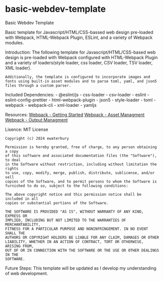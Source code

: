 # basic-webdev-template
Basic Webdev Template

Basic template for Javascript/HTML/CSS-bassed web design pre-loaded with Webpack, HTML-Webpack Plugin, ESLint, and a variety of Webpack modules.

Introduction:
    The following template for Javascript/HTML/CSS-based web design is pre-loaded with Webpack configured with HTML-Webpack Plugin and a variety of loaders(style loader, css loader, CSV loader, TSV loader, XML loader). 
    
    Additionally, the template is configured to incorporate images and fonts using built-in asset modules and to parse toml, yaml, and json5 files through a custom parser.

Included Dependencies:
    - @eslint/js
    - css-loader
    - csv-loader
    - eslint
    - eslint-config-prettier
    - html-webpack-plugin
    - json5
    - style-loader
    - toml
    - webpack
    - webpack-cli
    - xml-loader
    - yamljs

Resources:
[Webpack - Getting Started](https://webpack.js.org/guides/getting-started/)
[Webpack - Asset Managment](https://webpack.js.org/guides/asset-management/)
[Webpack - Output Managment](https://webpack.js.org/guides/output-management/)

Lisence:
    MIT License

    Copyright (c) 2024 ewaterbury

    Permission is hereby granted, free of charge, to any person obtaining a copy
    of this software and associated documentation files (the "Software"), to deal
    in the Software without restriction, including without limitation the rights
    to use, copy, modify, merge, publish, distribute, sublicense, and/or sell
    copies of the Software, and to permit persons to whom the Software is
    furnished to do so, subject to the following conditions:

    The above copyright notice and this permission notice shall be included in all
    copies or substantial portions of the Software.

    THE SOFTWARE IS PROVIDED "AS IS", WITHOUT WARRANTY OF ANY KIND, EXPRESS OR
    IMPLIED, INCLUDING BUT NOT LIMITED TO THE WARRANTIES OF MERCHANTABILITY,
    FITNESS FOR A PARTICULAR PURPOSE AND NONINFRINGEMENT. IN NO EVENT SHALL THE
    AUTHORS OR COPYRIGHT HOLDERS BE LIABLE FOR ANY CLAIM, DAMAGES OR OTHER
    LIABILITY, WHETHER IN AN ACTION OF CONTRACT, TORT OR OTHERWISE, ARISING FROM,
    OUT OF OR IN CONNECTION WITH THE SOFTWARE OR THE USE OR OTHER DEALINGS IN THE
    SOFTWARE.

Future Steps:
    This template will be updated as I develop my understanding of web development.
